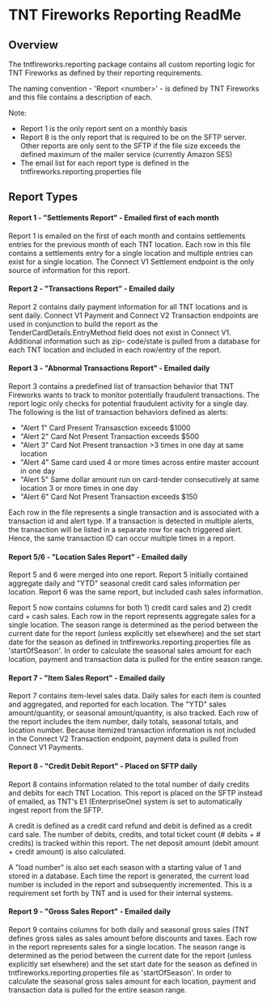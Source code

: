 # TNT Fireworks Reporting ReadMe

## Overview

The tntfireworks.reporting package contains all custom reporting logic for TNT Fireworks as defined by their reporting requirements.

The naming convention - 'Report \<number\>' - is defined by TNT Fireworks and this file contains a description of each. 

Note: 
- Report 1 is the only report sent on a monthly basis
- Report 8 is the only report that is required to be on the SFTP server. Other reports are only sent to the SFTP if the file size exceeds the defined maximum of the mailer service (currently Amazon SES)
- The email list for each report type is defined in the tntfireworks.reporting.properties file

## Report Types

#### Report 1 - "Settlements Report" - Emailed first of each month

Report 1 is emailed on the first of each month and contains settlements entries for the previous month of each TNT location. Each row in this file contains a settlements entry for a single location and multiple entries can exist for a single location. The Connect V1 Settlement endpoint is the only source of information for this report.

#### Report 2 - "Transactions Report" - Emailed daily

Report 2 contains daily payment information for all TNT locations and is sent daily. Connect V1 Payment and Connect V2 Transaction endpoints are used in conjunction to build the report as the TenderCardDetails.EntryMethod field does not exist in Connect V1. Additional information such as zip- code/state is pulled from a database for each TNT location and included in each row/entry of the report.

#### Report 3 - "Abnormal Transactions Report" - Emailed daily

Report 3 contains a predefined list of transaction behavior that TNT Fireworks wants to track to monitor potentially fraudulent transactions. The report logic only checks for potential fraudulent activity for a single day. The following is the list of transaction behaviors defined as alerts:

- "Alert 1" Card Present Transasction exceeds $1000
- "Alert 2" Card Not Present Transaction exceeds $500
- "Alert 3" Card Not Present transaction >3 times in one day at same location
- "Alert 4" Same card used 4 or more times across entire master account in one day 
- "Alert 5" Same dollar amount run on card-tender consecutively at same location 3 or more times in one day 
- "Alert 6" Card Not Present Transaction exceeds $150

Each row in the file represents a single transaction and is associated with a transaction id and alert type. If a transaction is detected in multiple alerts, the transaction will be listed in a separate row for each triggered alert. Hence, the same transaction ID can occur multiple times in a report.

#### Report 5/6 - "Location Sales Report" - Emailed daily

Report 5 and 6 were merged into one report. Report 5 initially contained aggregate daily and "YTD" seasonal credit card sales information per location. Report 6 was the same report, but included cash sales information. 

Report 5 now contains columns for both 1) credit card sales and 2) credit card + cash sales.  Each row in the report represents aggregate sales for a single location. The season range is determined as the period between the current date for the report (unless explicitly set elsewhere) and the set start date for the season as defined in tntfireworks.reporting.properties file as 'startOfSeason'. In order to calculate the seasonal sales amount for each location, payment and transaction data is pulled for the entire season range.

#### Report 7 - "Item Sales Report" - Emailed daily

Report 7 contains item-level sales data. Daily sales for each item is counted and aggregated, and reported for each location. The "YTD" sales amount/quantity, or seasonal amount/quantity, is also tracked. Each row of the report includes the item number, daily totals, seasonal totals, and location number. Because itemized transaction information is not included in the Connect V2 Transaction endpoint, payment data is pulled from Connect V1 Payments.

#### Report 8 - "Credit Debit Report" - Placed on SFTP daily

Report 8 contains information related to the total number of daily credits and debits for each TNT Location. This report is placed on the SFTP instead of emailed, as TNT's E1 (EnterpriseOne) system is set to automatically ingest report from the SFTP.

A credit is defined as a credit card refund and debit is defined as a credit card sale. The number of debits, credits, and total ticket count (# debits + # credits) is tracked within this report. The net deposit amount (debit amount + credit amount) is also calculated. 

A "load number" is also set each season with a starting value of 1 and stored in a database. Each time the report is generated, the current load number is included in the report and subsequently incremented. This is a requirement set forth by TNT and is used for their internal systems.

#### Report 9 - "Gross Sales Report" - Emailed daily

Report 9 contains columns for both daily and seasonal gross sales (TNT defines gross sales as sales amount before discounts and taxes. Each row in the report represents sales for a single location. The season range is determined as the period between the current date for the report (unless explicitly set elsewhere) and the set start date for the season as defined in tntfireworks.reporting.properties file as 'startOfSeason'. In order to calculate the seasonal gross sales amount for each location, payment and transaction data is pulled for the entire season range.